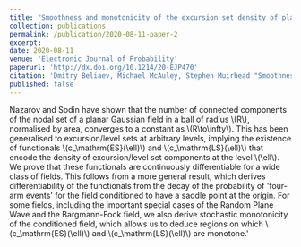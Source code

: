 ```yaml
---
title: "Smoothness and monotonicity of the excursion set density of planar Gaussian fields"
collection: publications
permalink: /publication/2020-08-11-paper-2
excerpt: 
date: 2020-08-11
venue: 'Electronic Journal of Probability'
paperurl: 'http://dx.doi.org/10.1214/20-EJP470'
citation: 'Dmitry Beliaev, Michael McAuley, Stephen Muirhead "Smoothness and monotonicity of the excursion set density of planar Gaussian fields," Electronic Journal of Probability, Electron. J. Probab. 25(none), 1-37, (2020) '
published: false
---
```


Nazarov and Sodin have shown that the number of connected components of the nodal set of a planar Gaussian field in a ball of radius \\(R\\), normalised by area, converges to a constant as \\(R\to\infty\\). This has been generalised to excursion/level sets at arbitrary levels, implying the existence of functionals \\(c_\mathrm{ES}(\ell)\\) and \\(c_\mathrm{LS}(\ell)\\) that encode the density of excursion/level set components at the level \\(\ell\\). We prove that these functionals are continuously differentiable for a wide class of fields. This follows from a more general result, which derives differentiability of the functionals from the decay of the probability of 'four-arm events' for the field conditioned to have a saddle point at the origin. For some fields, including the important special cases of the Random Plane Wave and the Bargmann-Fock field, we also derive stochastic monotonicity of the conditioned field, which allows us to deduce regions on which \\(c_\mathrm{ES}(\ell)\\) and \\(c_\mathrm{LS}(\ell)\\) are monotone.'